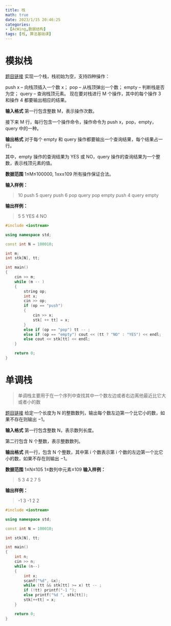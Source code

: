 ```yaml
---
title: 栈
math: true
date: 2023/1/15 20:46:25
categories:
- [AcWing,数据结构]
tags: [栈, 算法基础课]
---
```

# 模拟栈
[题目链接](https://www.acwing.com/problem/content/830/)
实现一个栈，栈初始为空，支持四种操作：

push x – 向栈顶插入一个数 x；
pop – 从栈顶弹出一个数；
empty – 判断栈是否为空；
query – 查询栈顶元素。
现在要对栈进行 M 个操作，其中的每个操作 3 和操作 4 都要输出相应的结果。

**输入格式**
第一行包含整数 M，表示操作次数。

接下来 M 行，每行包含一个操作命令，操作命令为 push x，pop，empty，query 中的一种。

**输出格式**
对于每个 empty 和 query 操作都要输出一个查询结果，每个结果占一行。

其中，empty 操作的查询结果为 YES 或 NO，query 操作的查询结果为一个整数，表示栈顶元素的值。

**数据范围**
1≤M≤100000,
1≤x≤109
所有操作保证合法。

**输入样例：**
>10
push 5
query
push 6
pop
query
pop
empty
push 4
query
empty

**输出样例：**
>5
5
YES
4
NO

```cpp
#include <iostream>

using namespace std;

const int N = 100010;

int m;
int stk[N], tt;

int main()
{
    cin >> m;
    while (m -- )
    {
        string op;
        int x;
        cin >> op;
        if (op == "push")
        {
            cin >> x;
            stk[ ++ tt] = x;
        }
        else if (op == "pop") tt -- ;
        else if (op == "empty") cout << (tt ? "NO" : "YES") << endl;
        else cout << stk[tt] << endl;
    }

    return 0;
}
```
# 单调栈
> 单调栈主要用于在一个序列中查找其中一个数左边或者右边离他最近比它大或者小的数

[题目链接](https://www.acwing.com/problem/content/832/)
给定一个长度为 N 的整数数列，输出每个数左边第一个比它小的数，如果不存在则输出 −1。

**输入格式**
第一行包含整数 N，表示数列长度。

第二行包含 N 个整数，表示整数数列。

**输出格式**
共一行，包含 N 个整数，其中第 i 个数表示第 i 个数的左边第一个比它小的数，如果不存在则输出 −1。

**数据范围**
1≤N≤105
1≤数列中元素≤109
**输入样例：**
>5
3 4 2 7 5

**输出样例：**
>-1 3 -1 2 2

```cpp
#include <iostream>

using namespace std;

const int N = 100010;

int stk[N], tt;

int main()
{
    int n;
    cin >> n;
    while (n--)
    {
        int x;
        scanf("%d", &x);
        while (tt && stk[tt] >= x) tt -- ;
        if (!tt) printf("-1 ");
        else printf("%d ", stk[tt]);
        stk[++tt] = x;
    }

    return 0;
}
```